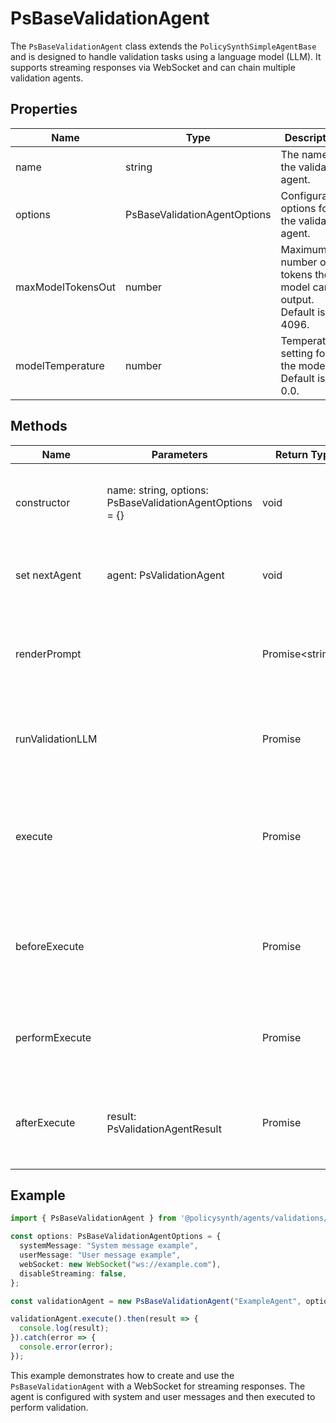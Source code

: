 # PsBaseValidationAgent

The `PsBaseValidationAgent` class extends the `PolicySynthSimpleAgentBase` and is designed to handle validation tasks using a language model (LLM). It supports streaming responses via WebSocket and can chain multiple validation agents.

## Properties

| Name               | Type                          | Description                                                                 |
|--------------------|-------------------------------|-----------------------------------------------------------------------------|
| name               | string                        | The name of the validation agent.                                           |
| options            | PsBaseValidationAgentOptions  | Configuration options for the validation agent.                             |
| maxModelTokensOut  | number                        | Maximum number of tokens the model can output. Default is 4096.             |
| modelTemperature   | number                        | Temperature setting for the model. Default is 0.0.                          |

## Methods

| Name             | Parameters                          | Return Type                | Description                                                                 |
|------------------|-------------------------------------|----------------------------|-----------------------------------------------------------------------------|
| constructor      | name: string, options: PsBaseValidationAgentOptions = {} | void                       | Initializes the validation agent with a name and options.                   |
| set nextAgent    | agent: PsValidationAgent            | void                       | Sets the next agent in the validation chain.                                |
| renderPrompt     |                                     | Promise<string[]>          | Renders the prompt for the LLM based on system and user messages.           |
| runValidationLLM |                                     | Promise<PsValidationAgentResult> | Runs the validation using the LLM and returns the result.                   |
| execute          |                                     | Promise<PsValidationAgentResult> | Executes the validation process, handling pre and post execution steps.     |
| beforeExecute    |                                     | Promise<void>               | Prepares the agent for execution, including sending WebSocket messages.     |
| performExecute   |                                     | Promise<PsValidationAgentResult> | Performs the main validation logic by calling the LLM.                      |
| afterExecute     | result: PsValidationAgentResult     | Promise<void>               | Finalizes the execution, including sending WebSocket messages.              |

## Example

```typescript
import { PsBaseValidationAgent } from '@policysynth/agents/validations/baseValidationAgent.js';

const options: PsBaseValidationAgentOptions = {
  systemMessage: "System message example",
  userMessage: "User message example",
  webSocket: new WebSocket("ws://example.com"),
  disableStreaming: false,
};

const validationAgent = new PsBaseValidationAgent("ExampleAgent", options);

validationAgent.execute().then(result => {
  console.log(result);
}).catch(error => {
  console.error(error);
});
```

This example demonstrates how to create and use the `PsBaseValidationAgent` with a WebSocket for streaming responses. The agent is configured with system and user messages and then executed to perform validation.